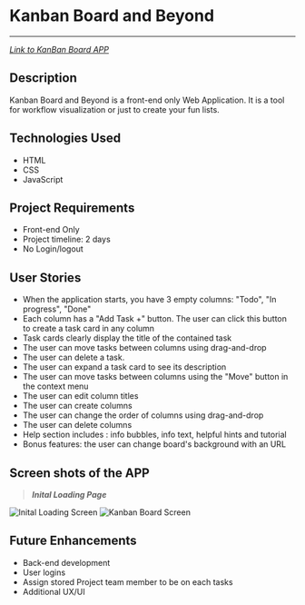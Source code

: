 # Kanban Board and Beyond

---

[_Link to KanBan Board APP_](https://jannnnnnnnnn.github.io/kanban_beyond/)

## Description

Kanban Board and Beyond is a front-end only Web Application. It is a tool for workflow visualization or just to create your fun lists.

## Technologies Used

- HTML
- CSS
- JavaScript

## Project Requirements

- Front-end Only
- Project timeline: 2 days
- No Login/logout

## User Stories

- When the application starts, you have 3 empty columns: "Todo", "In progress", "Done"
- Each column has a "Add Task +" button. The user can click this button to create a task card in any column
- Task cards clearly display the title of the contained task
- The user can move tasks between columns using drag-and-drop
- The user can delete a task.
- The user can expand a task card to see its description
- The user can move tasks between columns using the "Move" button in the context menu
- The user can edit column titles
- The user can create columns
- The user can change the order of columns using drag-and-drop
- The user can delete columns
- Help section includes : info bubbles, info text, helpful hints and tutorial
- Bonus features: the user can change board's background with an URL

## Screen shots of the APP

> **_Inital Loading Page_**

![Inital Loading Screen](https://i.imgur.com/Q8O6jig.png)
![Kanban Board Screen](https://i.imgur.com/6F0EEN7.png)

## Future Enhancements

- Back-end development
- User logins
- Assign stored Project team member to be on each tasks
- Additional UX/UI
